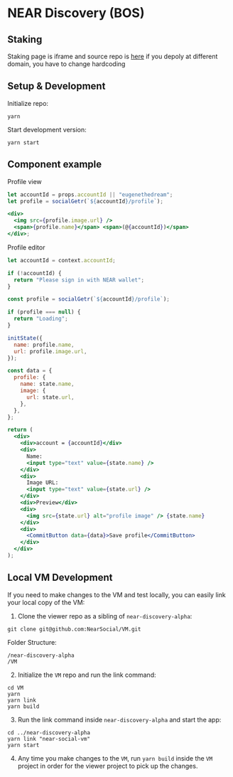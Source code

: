# NEAR Discovery (BOS)

## Staking
Staking page is iframe and source repo is [here](https://github.com/welldonestudio/ssv-web)
if you depoly at different domain, you have to change hardcoding

## Setup & Development

Initialize repo:

```
yarn
```

Start development version:

```
yarn start
```

## Component example

Profile view

```jsx
let accountId = props.accountId || "eugenethedream";
let profile = socialGetr(`${accountId}/profile`);

<div>
  <img src={profile.image.url} />
  <span>{profile.name}</span> <span>(@{accountId})</span>
</div>;
```

Profile editor

```jsx
let accountId = context.accountId;

if (!accountId) {
  return "Please sign in with NEAR wallet";
}

const profile = socialGetr(`${accountId}/profile`);

if (profile === null) {
  return "Loading";
}

initState({
  name: profile.name,
  url: profile.image.url,
});

const data = {
  profile: {
    name: state.name,
    image: {
      url: state.url,
    },
  },
};

return (
  <div>
    <div>account = {accountId}</div>
    <div>
      Name:
      <input type="text" value={state.name} />
    </div>
    <div>
      Image URL:
      <input type="text" value={state.url} />
    </div>
    <div>Preview</div>
    <div>
      <img src={state.url} alt="profile image" /> {state.name}
    </div>
    <div>
      <CommitButton data={data}>Save profile</CommitButton>
    </div>
  </div>
);
```

## Local VM Development

If you need to make changes to the VM and test locally, you can easily link your local copy of the VM:

1. Clone the viewer repo as a sibling of `near-discovery-alpha`:

```
git clone git@github.com:NearSocial/VM.git
```

Folder Structure:

```
/near-discovery-alpha
/VM
```

2. Initialize the `VM` repo and run the link command:

```
cd VM
yarn
yarn link
yarn build
```

3. Run the link command inside `near-discovery-alpha` and start the app:

```
cd ../near-discovery-alpha
yarn link "near-social-vm"
yarn start
```

4. Any time you make changes to the `VM`, run `yarn build` inside the `VM` project in order for the viewer project to pick up the changes.
